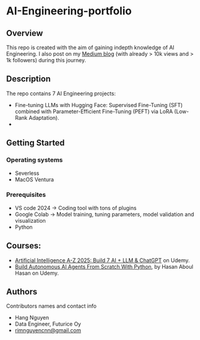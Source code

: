 # AI-Engineering-portfolio

## Overview

This repo is created with the aim of gaining indepth knowledge of AI Engineering.
I also post on my [Medium blog](https://hangmortimer.medium.com/) (with already > 10k views and > 1k followers) during this journey. 


## Description

The repo contains 7 AI Engineering projects:
- Fine-tuning LLMs with Hugging Face: Supervised Fine-Tuning (SFT) combined with Parameter-Efficient Fine-Tuning (PEFT) via LoRA (Low-Rank Adaptation).
- 

## Getting Started

### Operating systems

* Severless
* MacOS Ventura

### Prerequisites

* VS code 2024 -> Coding tool with tons of plugins
* Google Colab -> Model training, tuning parameters, model validation and visualization
* Python

## Courses:
- [Artificial Intelligence A-Z 2025: Build 7 AI + LLM & ChatGPT](https://www.udemy.com/course/machinelearning/?couponCode=KEEPLEARNING) on Udemy.
- [Build Autonomous AI Agents From Scratch With Python](https://www.udemy.com/course/build-autonomous-ai-agents-from-scratch-with-python/?couponCode=25BBPMXINACTIVE), by Hasan Aboul Hasan on Udemy.

## Authors

Contributors names and contact info

* Hang Nguyen 
* Data Engineer, Futurice Oy
* rimnguyencnn@gmail.com


